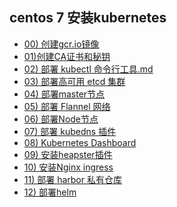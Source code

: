 ## centos 7 安装kubernetes 
- [00) 创建gcr.io镜像](https://github.com/dlwangzg/k8s/blob/master/doc/00\)%20%E5%88%9B%E5%BB%BAgcr.io%E9%95%9C%E5%83%8F.md)
- [01)创建CA证书和秘钥](https://github.com/dlwangzg/k8s/blob/master/doc/01\)%E5%88%9B%E5%BB%BACA%E8%AF%81%E4%B9%A6%E5%92%8C%E7%A7%98%E9%92%A5.md)
- [02) 部署 kubectl 命令行工具.md](https://github.com/dlwangzg/k8s/blob/master/doc/02\)%20%E9%83%A8%E7%BD%B2%20kubectl%20%E5%91%BD%E4%BB%A4%E8%A1%8C%E5%B7%A5%E5%85%B7.md)
- [03) 部署高可用 etcd 集群](https://github.com/dlwangzg/k8s/blob/master/doc/03\)%20%E9%83%A8%E7%BD%B2%E9%AB%98%E5%8F%AF%E7%94%A8%20etcd%20%E9%9B%86%E7%BE%A4.md)
- [04) 部署master节点](https://github.com/dlwangzg/k8s/blob/master/doc/04\)%20%E9%83%A8%E7%BD%B2master%E8%8A%82%E7%82%B9.md)
- [05) 部署 Flannel 网络](https://github.com/dlwangzg/k8s/blob/master/doc/05\)%20%E9%83%A8%E7%BD%B2%20Flannel%20%E7%BD%91%E7%BB%9C.md)
- [06) 部署Node节点](https://github.com/dlwangzg/k8s/blob/master/doc/06\)%20%E9%83%A8%E7%BD%B2Node%E8%8A%82%E7%82%B9.md)
- [07) 部署 kubedns 插件](https://github.com/dlwangzg/k8s/blob/master/doc/07\)%20%E9%83%A8%E7%BD%B2%20kubedns%20%E6%8F%92%E4%BB%B6.md)
- [08) Kubernetes Dashboard](https://github.com/dlwangzg/k8s/blob/master/doc/08\)%20Kubernetes%20Dashboard.md)
- [09) 安装heapster插件](https://github.com/dlwangzg/k8s/blob/master/doc/09\)%20%E5%AE%89%E8%A3%85heapster%E6%8F%92%E4%BB%B6.md)
- [10) 安装Nginx ingress](https://github.com/dlwangzg/k8s/blob/master/doc/10\)%20%E5%AE%89%E8%A3%85Nginx%20ingress.md)
- [11) 部署 harbor 私有仓库](https://github.com/dlwangzg/k8s/blob/master/doc/11\)%20%E9%83%A8%E7%BD%B2%20harbor%20%E7%A7%81%E6%9C%89%E4%BB%93%E5%BA%93.md)
- [12) 部署helm](https://github.com/dlwangzg/k8s/blob/master/doc/12\)%20%E9%83%A8%E7%BD%B2helm.md)
